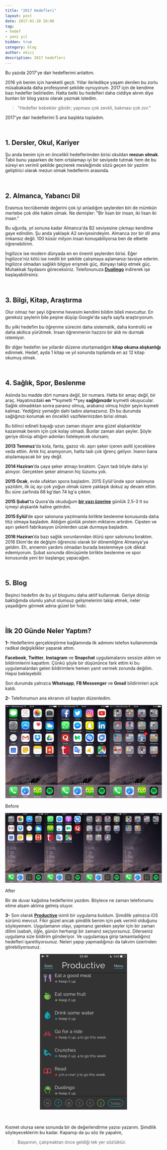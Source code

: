 ```yaml
---
title: "2017 Hedefleri"
layout: post
date: 2017-01-20 20:00
tag:
- hedef
- yeni yıl
hidden: true
category: blog
author: ekici
description: 2017 hedefleri
---
```


Bu yazıda 2017'ye dair hedeflerimi anlattım. <!--yorum-->

2016 yılı benim için hareketli geçti. Yıllar ilerledikçe yaşam denilen bu zorlu müsabakada daha profesyonel şekilde oynuyorum. 2017 için de kendime bazı hedefler belirledim. Hatta belki bu hedefleri daha ciddiye alırım diye bunları bir blog yazısı olarak yazmak istedim.

> "Hedefler bebekler gibidir; yapması çok zevkli, bakması çok zor."

2017'ye dair hedeflerimi 5 ana başlıkta topladım.

&nbsp;

## 1. Dersler, Okul, Kariyer

Şu anda benim için en öncelikli hedeflerimden birisi okuldan **mezun** **olmak**. Tabii bunu yaparken de hem ortalamayı iyi bir seviyede tutmak hem de bu süreyi en verimli şekilde geçirerek mesleğimde sözü geçen bir yazılım geliştirici olarak mezun olmak hedeflerim arasında.

&nbsp;

## 2. Almanca, Yabancı Dil

Erasmus tecrübemde değerini çok iyi anladığım şeylerden biri de mümkün mertebe çok dile hakim olmak. Ne demişler: "Bir lisan bir insan, iki lisan iki insan."

Bu uğurda, yıl sonuna kadar Almanca'da B2 seviyesine çıkmayı kendime gaye edindim. Şu anda yaklaşık A2 seviyesindeyim. Almanca zor bir dil ama imkansız değil. 100 küsür milyon insan konuşabiliyorsa ben de elbette öğrenebilirim.

İngilizce ise modern dünyada en en önemli şeylerden birisi. Eğer İngilizce'niz kötü ise ivedili bir şekilde çalışmaya aşlamanızı tavsiye ederim. İngilizce olmadan sağlıklı bilgiye erişmek güç, dünyayı takip etmek güç. Muhakkak faydasını göreceksiniz. Telefonunuza **[Duolingo](https://www.duolingo.com/)** indirerek işe başlayabilirsiniz.

&nbsp;

## 3. Bilgi, Kitap, Araştırma

Olur olmaz her şeyi öğrenme hevesim kendimi bildim bileli mevcuttur. En gereksiz şeylerin bile peşine düşüp Google'da sayfa sayfa araştırıyorum.

Bu yılki hedefim bu öğrenme sürecini daha sistematik, daha kontrollü ve daha akıllıca yürütmek. ‪İnsan öğrenmenin hazzını bir aldı mı durmak istemiyor.

Bir diğer hedefim ise yıllardır düzene oturtamadığım **kitap okuma alışkanlığı** edinmek. Hedef, ayda 1 kitap ve yıl sonunda toplamda en az 12 kitap okumuş olmak.

&nbsp;

## 4. Sağlık, Spor, Beslenme

Aslında bu madde dört numara değil, bir numara. Hatta bir amaç değil, bir araç. Hayatınızdaki **en** **kıymetli **şey **sağlığınızdır** kıymetli okuyucular. Sağlık olmadıktan sonra paranız olmuş, arabanız olmuş hiçbir şeyin kıymeti kalmaz. Yediğiniz yemeğin dahi tadını alamazsınız. Eh bu durumda sağlığınızı korumak en öncelikli vazifelerinizden birisi olmalı.

Bu bilinci edineli bayağı uzun zaman oluyor ama güzel alışkanlıklar kazanmak benim için çok kolay olmadı. Bunlar zaman alan şeyler. Şöyle geriye dönüp attığım adımları listeleyecek olursam;

**2013 Temmuz**&#8216;da kola, fanta, gazoz vb. aşırı şeker içeren asitli içeceklere veda ettim. Artık hiç aramıyorum, hatta tadı çok iğrenç geliyor. İnanın bana alışılamayacak bir şey değil.

**2014 Haziran**&#8216;da çaya şeker atmayı bıraktım. Çayın tadı böyle daha iyi alınıyor. Gerçekten şeker atmanın hiç lüzumu yok.

**2015 Ocak**, evde ufaktan spora başladım. 2015 Eylül'ünde spor salonuna yazıldım, ilk üç ayı çok yoğun olmak üzere yaklaşık dokuz ay devam ettim. Bu süre zarfında 68 kg'dan 74 kg'a çıktım.

**2015 Şubat**&#8216;ta Quora'da okuduğum [**bir yazı üzerine**](https://www.quora.com/What-small-lifestyle-changes-have-the-biggest-impact/answer/Peter-Mayer-5) günlük 2.5-3 lt su içmeyi alışkanlık haline getirdim.

**2015 Eylül**&#8216;de spor salonuna yazılmamla birlikte beslenme konusunda daha titiz olmaya başladım. Aldığım günlük protein miktarını artırdım. Cipsten ve aşırı şekerli fabrikasyon ürünlerden uzak durmaya başladım.

**2016 Haziran**&#8216;da bazı sağlık sorunlarından ötürü spor salonunu bıraktım. 2016 Ekim'de de değişim öğrencisi olarak bir dönemliğine Almanya'ya geldim. Eh, annemin yardımı olmadan burada beslenmeye çok dikkat edemiyorum. Şubat sonunda dönüşümle birlikte beslenme ve spor konusunda yeni bir başlangıç yapacağım.

&nbsp;

## 5. Blog

Beşinci hedefim de bu yıl blogumu daha aktif kullanmak. Geriye dönüp baktığımda olumlu yahut olumsuz gelişmelerimi takip etmek, neler yaşadığımı görmek adına güzel bir hobi.

&nbsp;

## İlk 20 Günde Neler Yaptım?

**1-** Hedeflerimi gerçekleştirme bağlamında ilk adımımı telefon kullanımımda radikal değişiklikler yaparak attım.

**Facebook**, **Twitter**, **Instagram** ve **Snapchat** uygulamalarını sessize aldım ve bildirimlerini kapattım. Çünkü şöyle bir düşününce fark ettim ki bu uygulamalardan gelen bildirimlere hemen yanıt vermek zorunda değilim. Hepsi bekleyebilir.

Son durumda yalnızca **Whatsapp**, **FB Messenger** ve **Gmail** bildirimleri açık kaldı.

**2-** Telefonumun ana ekranını sil baştan düzenledim.

<p align="center">
  <img src="../assets/images/2017/2017-hedefleri/homescreen-before.jpg" alt="2017 Hedefleri"/>
  <figcaption>Before</figcaption>
</p>

<p align="center">
  <img src="../assets/images/2017/2017-hedefleri/homescreen-after.jpg" alt="2017 Hedefleri"/>
  <figcaption>After</figcaption>
</p>

Bir de duvar kağıdına hedeflerimi yazdım. Böylece ne zaman telefonumu elime alsam aklıma gelmiş oluyor.

**3-** Son olarak [**Productive**](https://itunes.apple.com/gb/app/productive-habits-daily-goals/id983826477?mt=8) isimli bir uygulama buldum. Şimdilik yalnızca iOS sürümü mevcut. Fikir güzel ancak şimdilik benim için pek verimli olduğunu söyleyemem. Uygulamanın olayı, yapmanız gereken şeyler için bir zaman dilimi (sabah, öğle, günün herhangi bir zamanı) seçiyorsunuz. Dilerseniz uygulama size bildirim gönderiyor. Ve uygulamaya girip tamamladığınız hedefleri işaretliyorsunuz. Neleri yapıp yapmadığınızı da takvim üzerinden görebiliyorsunuz.

<p align="center">
  <img src="../assets/images/2017/2017-hedefleri/productive-ss.png" alt="2017 Hedefleri" height="500"/>
</p>

&nbsp;

Kısmet olursa sene sonunda bir de değerlendirme yazısı yazarım. Şimdilik söyleyeceklerim bu kadar. Kapanışı da şu söz ile yapalım,

> Başarının, çalışmaktan önce geldiği tek yer sözlüktür.
